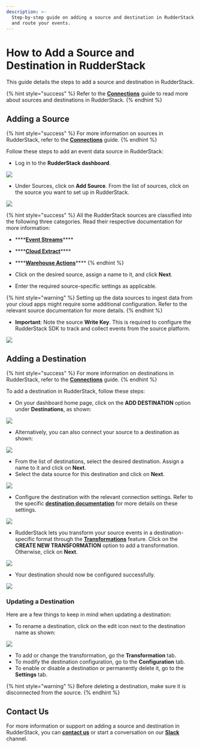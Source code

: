 ```yaml
---
description: >-
  Step-by-step guide on adding a source and destination in RudderStack to track
  and route your events.
---
```


# How to Add a Source and Destination in RudderStack

This guide details the steps to add a source and destination in RudderStack.

{% hint style="success" %}
Refer to the [**Connections**](./) guide to read more about sources and destinations in RudderStack.
{% endhint %}

## Adding a Source

{% hint style="success" %}
For more information on sources in RudderStack, refer to the [**Connections**](./) guide.
{% endhint %}

Follow these steps to add an event data source in RudderStack:

* Log in to the **RudderStack dashboard**.

![](../.gitbook/assets/1%20%2827%29%20%283%29%20%283%29%20%283%29%20%283%29%20%283%29%20%283%29%20%283%29%20%283%29.png)

* Under Sources, click on **Add Source**. From the list of sources, click on the source you want to set up in RudderStack.

![](../.gitbook/assets/2%20%2825%29%20%281%29%20%281%29.png)

{% hint style="success" %}
All the RudderStack sources are classified into the following three categories. Read their respective documentation for more information:

* \*\*\*\*[**Event Streams**](../stream-sources/)\*\*\*\*
* \*\*\*\*[**Cloud Extract**](../cloud-extract-sources/)\*\*\*\*
* \*\*\*\*[**Warehouse Actions**](../warehouse-actions/)\*\*\*\*
{% endhint %}

* Click on the desired source, assign a name to it, and click **Next**. 
* Enter the required source-specific settings as applicable.

{% hint style="warning" %}
Setting up the data sources to ingest data from your cloud apps might require some additional configuration. Refer to the relevant source documentation for more details.
{% endhint %}

* **Important**: Note the source **Write Key**. This is required to configure the RudderStack SDK to track and collect events from the source platform.

![](../.gitbook/assets/latest.png)

## Adding a Destination

{% hint style="success" %}
For more information on destinations in RudderStack, refer to the [**Connections**](./) guide.
{% endhint %}

To add a destination in RudderStack, follow these steps:

* On your dashboard home page, click on the **ADD DESTINATION** option under **Destinations**, as shown:

![](../.gitbook/assets/1%20%2827%29%20%283%29%20%283%29%20%283%29%20%283%29%20%283%29%20%283%29%20%283%29%20%283%29%20%281%29.png)

* Alternatively, you can also connect your source to a destination as shown:

![](../.gitbook/assets/latest-1.png)

* From the list of destinations, select the desired destination. Assign a name to it and click on **Next**. 
* Select the data source for this destination and click on **Next**.

![](../.gitbook/assets/screen-shot-2021-05-19-at-4.54.30-pm.png)

* Configure the destination with the relevant connection settings. Refer to the specific [**destination documentation**](../destinations/) for more details on these settings.

![](../.gitbook/assets/ga1%20%281%29.png)



* RudderStack lets you transform your source events in a destination-specific format through the [**Transformations**](../adding-a-new-user-transformation-in-rudderstack/) feature. Click on the **CREATE NEW TRANSFORMATION** option to add a transformation. Otherwise, click on **Next**.

![](../.gitbook/assets/screen-shot-2021-05-19-at-5.01.56-pm.png)

* Your destination should now be configured successfully.

![](../.gitbook/assets/latest23.png)

### Updating a Destination

Here are a few things to keep in mind when updating a destination:

* To rename a destination, click on the edit icon next to the destination name as shown:

![](../.gitbook/assets/screen-shot-2021-08-25-at-11.18.08-am.png)

* To add or change the transformation, go the **Transformation** tab.
* To modify the destination configuration, go to the **Configuration** tab.
* To enable or disable a destination or permanently delete it, go to the **Settings** tab.

{% hint style="warning" %}
Before deleting a destination, make sure it is disconnected from the source.
{% endhint %}

## Contact Us

For more information or support on adding a source and destination in RudderStack, you can [**contact us**](mailto:%20docs@rudderstack.com) or start a conversation on our [**Slack**](https://resources.rudderstack.com/join-rudderstack-slack) channel.

